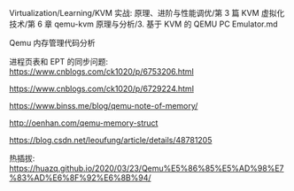 Virtualization/Learning/KVM 实战: 原理、进阶与性能调优/第 3 篇 KVM 虚拟化技术/第 6 章 qemu-kvm 原理与分析/3. 基于 KVM 的 QEMU PC Emulator.md

Qemu 内存管理代码分析

进程页表和 EPT 的同步问题: https://www.cnblogs.com/ck1020/p/6753206.html


https://www.cnblogs.com/ck1020/p/6729224.html

https://www.binss.me/blog/qemu-note-of-memory/

http://oenhan.com/qemu-memory-struct

https://blog.csdn.net/leoufung/article/details/48781205

热插拔: https://huazq.github.io/2020/03/23/Qemu%E5%86%85%E5%AD%98%E7%83%AD%E6%8F%92%E6%8B%94/